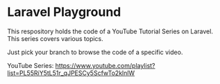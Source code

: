 # Laravel Playground

This respository holds the code of a YouTube Tutorial Series on Laravel. This series covers various topics.

Just pick your branch to browse the code of a specific video.

YouTube Series: https://www.youtube.com/playlist?list=PL55RiY5tL51r_qJPESCy5ScfwTo2klnlW